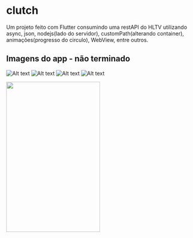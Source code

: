 # clutch

Um projeto feito com Flutter consumindo uma restAPI do HLTV utilizando async, json, nodejs(lado do servidor), customPath(alterando container), animações(progresso do circulo), WebView, entre outros.

## Imagens do app - não terminado

![Alt text](https://raw.githubusercontent.com/jmjp/Clutch/master/screenshots/Screenshot_1563981982.png)
![Alt text](https://raw.githubusercontent.com/jmjp/Clutch/master/screenshots/Screenshot_1563981997.png)
![Alt text](https://raw.githubusercontent.com/jmjp/Clutch/master/screenshots/Screenshot_1563982005.png)
![Alt text](https://raw.githubusercontent.com/jmjp/Clutch/master/screenshots/Screenshot_1563982027.png)

<img align="left" width="250" height="400" src="https://raw.githubusercontent.com/jmjp/Clutch/master/screenshots/Screenshot_1563981982.png">

